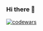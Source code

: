 ### Hi there 👋

[![codewars](https://www.codewars.com/users/daniilshat/badges/small)](https://www.codewars.com/users/daniilshat) 

<!--
**caf435/caf435** is a ✨ _special_ ✨ repository because its `README.md` (this file) appears on your GitHub profile.

Here are some ideas to get you started:

- 🔭 I’m currently working on ...
- 🌱 I’m currently learning ...
- 👯 I’m looking to collaborate on ...
- 🤔 I’m looking for help with ...
- 💬 Ask me about ...
- 📫 How to reach me: ...
- 😄 Pronouns: ...
- ⚡ Fun fact: ...
-->
